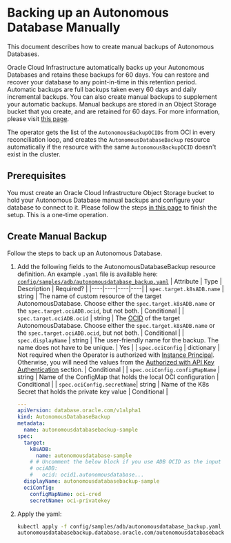 # Backing up an Autonomous Database Manually

This document describes how to create manual backups of Autonomous Databases.

Oracle Cloud Infrastructure automatically backs up your Autonomous Databases and retains these backups for 60 days. You can restore and recover your database to any point-in-time in this retention period. Automatic backups are full backups taken every 60 days and daily incremental backups. You can also create manual backups to supplement your automatic backups. Manual backups are stored in an Object Storage bucket that you create, and are retained for 60 days. For more information, please visit [this page](https://docs.oracle.com/en-us/iaas/Content/Database/Tasks/adbbackingup.htm).

The operator gets the list of the `AutonomousBackupOCIDs` from OCI in every reconciliation loop, and creates the `AutonomousDatabaseBackup` resource automatically if the resource with the same `AutonomousBackupOCID` doesn't exist in the cluster.

## Prerequisites

You must create an Oracle Cloud Infrastructure Object Storage bucket to hold your Autonomous Database manual backups and configure your database to connect to it. Please follow the steps [in this page](https://docs.oracle.com/en-us/iaas/Content/Database/Tasks/adbbackingup.htm#creatingbucket) to finish the setup. This is a one-time operation.

## Create Manual Backup

Follow the steps to back up an Autonomous Database.

1. Add the following fields to the AutonomousDatabaseBackup resource definition. An example `.yaml` file is available here: [`config/samples/adb/autonomousdatabase_backup.yaml`](./../../config/samples/adb/autonomousdatabase_backup.yaml)
    | Attribute | Type | Description | Required? |
    |----|----|----|----|
    | `spec.target.k8sADB.name` | string | The name of custom resource of the target AutonomousDatabase. Choose either the `spec.target.k8sADB.name` or the `spec.target.ociADB.ocid`, but not both. | Conditional |
    | `spec.target.ociADB.ocid` | string | The [OCID](https://docs.cloud.oracle.com/Content/General/Concepts/identifiers.htm) of the target AutonomousDatabase. Choose either the `spec.target.k8sADB.name` or the `spec.target.ociADB.ocid`, but not both. | Conditional |
    | `spec.displayName` | string | The user-friendly name for the backup. The name does not have to be unique. | Yes |
    | `spec.ociConfig` | dictionary | Not required when the Operator is authorized with [Instance Principal](./ADB_PREREQUISITES.md#authorized-with-instance-principal). Otherwise, you will need the values from the [Authorized with API Key Authentication](./ADB_PREREQUISITES.md#authorized-with-api-key-authentication) section. | Conditional |
    | `spec.ociConfig.configMapName` | string | Name of the ConfigMap that holds the local OCI configuration | Conditional |
    | `spec.ociConfig.secretName`| string | Name of the K8s Secret that holds the private key value | Conditional |

    ```yaml
    ---
    apiVersion: database.oracle.com/v1alpha1
    kind: AutonomousDatabaseBackup
    metadata:
      name: autonomousdatabasebackup-sample
    spec:
      target:
        k8sADB:
          name: autonomousdatabase-sample
        # # Uncomment the below block if you use ADB OCID as the input of the target ADB
        # ociADB:
        #   ocid: ocid1.autonomousdatabase...
      displayName: autonomousdatabasebackup-sample
      ociConfig:
        configMapName: oci-cred
        secretName: oci-privatekey
    ```

2. Apply the yaml:

    ```sh
    kubectl apply -f config/samples/adb/autonomousdatabase_backup.yaml
    autonomousdatabasebackup.database.oracle.com/autonomousdatabasebackup-sample created
    ```
